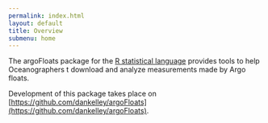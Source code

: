 ```yaml
---
permalink: index.html
layout: default
title: Overview
submenu: home
---
```


The argoFloats package for the [R statistical
language](http://www.r-project.org) provides tools to help Oceanographers t
download and analyze measurements made by Argo floats.

Development of this package takes place on
[https://github.com/dankelley/argoFloats](https://github.com/dankelley/argoFloats).
